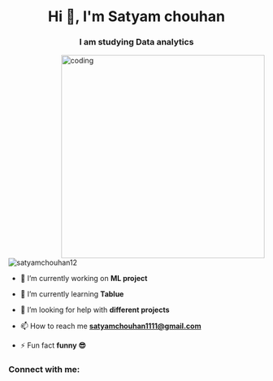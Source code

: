 <h1 align="center">Hi 👋, I'm Satyam chouhan</h1>
<h3 align="center">I am studying Data analytics</h3>

<img align="right" alt="coding" width="400" scr="https://camo.githubusercontent.com/cae12fddd9d6982901d82580bdf321d81fb299141098ca1c2d4891870827bf17/68747470733a2f2f6d69726f2e6d656469756d2e636f6d2f6d61782f313336302f302a37513379765349765f7430696f4a2d5a2e676966">

<p align="left"> <img src="https://komarev.com/ghpvc/?username=satyamchouhan12&label=Profile%20views&color=0e75b6&style=flat" alt="satyamchouhan12" /> </p>

- 🔭 I’m currently working on **ML project**

- 🌱 I’m currently learning **Tablue**

- 🤝 I’m looking for help with **different projects**

- 📫 How to reach me **satyamchouhan1111@gmail.com**

- ⚡ Fun fact **funny  😎**

<h3 align="left">Connect with me:</h3>
<p align="left">
</p>
